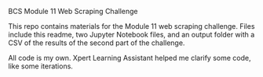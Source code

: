 BCS Module 11 Web Scraping Challenge

This repo contains materials for the Module 11 web scraping challenge. Files include this readme, two Jupyter Notebook files, and an output folder with a CSV of the results of the second part of the challenge.

All code is my own. Xpert Learning Assistant helped me clarify some code, like some iterations.
